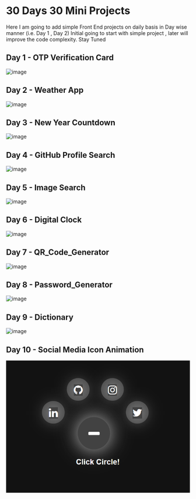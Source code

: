 # 30 Days 30 Mini Projects
Here I am going to add simple Front End projects on daily basis in Day wise manner (i.e. Day 1 , Day 2) 
Initial going to start with simple project , later will improve the code complexity. Stay Tuned


## Day 1 - OTP Verification Card
![image](ProjectsImages/OTP_Verification_Card.png)

## Day 2 - Weather App
![image](ProjectsImages/Weather_App.png)

## Day 3 - New Year Countdown
![image](ProjectsImages/New_Year_Countdown.png)

## Day 4 - GitHub Profile Search
![image](ProjectsImages/GitHub_Profile_Search.png)

## Day 5 - Image Search
![image](ProjectsImages/Image_Search.png)

## Day 6 - Digital Clock
![image](ProjectsImages/Digital_Clock.png)

## Day 7 - QR_Code_Generator
![image](/ProjectsImages/QR_Code_Generator.png)

## Day 8 - Password_Generator
![image](/ProjectsImages/Password_Generator.png)

## Day 9 - Dictionary
![image](/ProjectsImages/Dictionary.png)

## Day 10 - Social Media Icon Animation
![image](/ProjectsImages/Social_Media_Icon.png)
